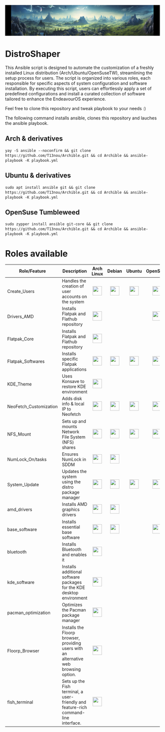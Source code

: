 <img src=https://github.com/T13nou/Archible/blob/main/images/t13nou_Arch_Linux_Terraforming_Ansible_with_text_Archible_930879c2-0545-4c05-9996-286f5f4f803d.png width="1000" height="100">

#  DistroShaper

This Ansible script is designed to automate the customization of a freshly installed Linux distribution (Arch/Ubuntu/OpenSuseTW), streamlining the setup process for users. The script is organized into various roles, each responsible for specific aspects of system configuration and software installation. By executing this script, users can effortlessly apply a set of predefined configurations and install a curated collection of software tailored to enhance the EndeavourOS experience.

Feel free to clone this repository and tweak playbook to your needs :)

The following command installs ansible, clones this repository and lauches the ansible playbook.


## Arch & derivatives
```
yay -S ansible --noconfirm && git clone https://github.com/T13nou/Archible.git && cd Archible && ansible-playbook -K playbook.yml
```

## Ubuntu & derivatives
```
sudo apt install ansible git && git clone https://github.com/T13nou/Archible.git && cd Archible && ansible-playbook -K playbook.yml
```

## OpenSuse Tumbleweed
```
sudo zypper install ansible git-core && git clone https://github.com/T13nou/Archible.git && cd Archible && ansible-playbook -K playbook.yml
```


# Roles available


| Role/Feature  | Description | Arch Linux | Debian | Ubuntu | OpenSuse |
| ------------- | ------------- |      :---:       |      :---:       |      :---:       |      :---:       |
| Create_Users | Handles the creation of user accounts on the system  | <img src=/images/checked.png width="30" height="30"> | <img src=/images/checked.png width="30" height="30"> | <img src=/images/checked.png width="30" height="30"> | <img src=/images/checked.png width="30" height="30"> |
| Drivers_AMD | Installs Flatpak and Flathub repository  | <img src=/images/checked.png width="30" height="30">  |  |  | <img src=/images/checked.png width="30" height="30"> |
| Flatpak_Core | Installs Flatpak and Flathub repository  | <img src=/images/checked.png width="30" height="30">  |  |  |  |
| Flatpak_Softwares  | Installs specific Flatpak applications | <img src=/images/checked.png width="30" height="30">  | <img src=/images/checked.png width="30" height="30"> | <img src=/images/checked.png width="30" height="30"> | <img src=/images/checked.png width="30" height="30"> |
| KDE_Theme  | Uses Konsave to restore KDE environment | <img src=/images/checked.png width="30" height="30"> |  |  |  |
| NeoFetch_Customization | Adds disk info & local IP to Neofetch | <img src=/images/checked.png width="30" height="30"> | <img src=/images/checked.png width="30" height="30"> | <img src=/images/checked.png width="30" height="30"> | <img src=/images/checked.png width="30" height="30"> |
| NFS_Mount  | Sets up and mounts Network File System (NFS) shares | <img src=/images/checked.png width="30" height="30"> | <img src=/images/checked.png width="30" height="30"> | <img src=/images/checked.png width="30" height="30"> | <img src=/images/checked.png width="30" height="30"> |
| NumLock_On/tasks  | Ensures NumLock in SDDM | <img src=/images/checked.png width="30" height="30"> | <img src=/images/checked.png width="30" height="30"> |  |  |
| System_Update | Updates the system using the distro package manager | <img src=/images/checked.png width="30" height="30"> | <img src=/images/checked.png width="30" height="30"> | <img src=/images/checked.png width="30" height="30"> | <img src=/images/checked.png width="30" height="30"> |
| amd_drivers | Installs AMD graphics drivers | <img src=/images/checked.png width="30" height="30"> | <img src=/images/checked.png width="30" height="30"> |  |  |
| base_software | Installs essential base software | <img src=/images/checked.png width="30" height="30"> | <img src=/images/checked.png width="30" height="30"> |  | <img src=/images/checked.png width="30" height="30"> |
| bluetooth | Installs Bluetooth and enables it | <img src=/images/checked.png width="30" height="30"> |  |  |  |
| kde_software | Installs additional software packages for the KDE desktop environment | <img src=/images/checked.png width="30" height="30"> |  |  |  |
| pacman_optimization | Optimizes the Pacman package manager | <img src=/images/checked.png width="30" height="30"> |  |  |  |
| Floorp_Browser | Installs the Floorp browser, providing users with an alternative web browsing option. | <img src=/images/work-in-progress.png width="30" height="30"> |  |  |  |
| fish_terminal | Sets up the Fish terminal, a user-friendly and feature-rich command-line interface. | <img src=/images/work-in-progress.png width="30" height="30"> |  |  |  |



